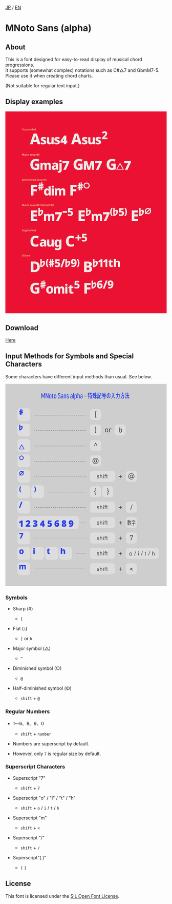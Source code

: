 [JP](README.md) / [EN](README-EN.md) 

# MNoto Sans (alpha)

## About

This is a font designed for easy-to-read display of musical chord progressions.  
It supports (somewhat complex) notations such as C#△7 and GbmM7-5.  
Please use it when creating chord charts.  

(Not suitable for regular text input.)

## Display examples

<img width="700" alt="Image" src=./img/MNSa_3.png />

## Download

[Here](font)


## Input Methods for Symbols and Special Characters

Some characters have different input methods than usual. See below.

<img width="700" alt="Image" src=./img/MNSa_image.png />

### Symbols
* Sharp (#)
  - `[`
* Flat (♭)
  - `]` or `b`

* Major symbol (△)
  - `^`
* Diminished symbol (○)
  - `@`
* Half-diminished symbol (Φ)
  - `shift` + `@`

### Regular Numbers
* 1〜6、8、9、0
  - `shift` + `number`

* Numbers are superscript by default.
* However, only `7` is regular size by default.

### Superscript Characters
* Superscript "7"
  - `shift` + `7`
  
* Superscript "o" / "i" / "t" / "h"
  - `shift` + `o` / `i` / `t` / `h`
* Superscript "m"
  - `shift` + `<`
* Superscript "/"
  - `shift` + `/`
* Superscript"( )"
  - `{` `}`

## License

This font is licensed under the [SIL Open Font License](https://scripts.sil.org/cms/scripts/page.php?site_id=nrsi&id=OFL).
